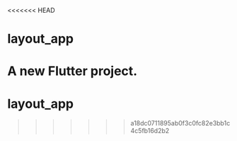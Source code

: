 <<<<<<< HEAD
# layout_app

A new Flutter project.
=======
# layout_app
>>>>>>> a18dc0711895ab0f3c0fc82e3bb1c4c5fb16d2b2
